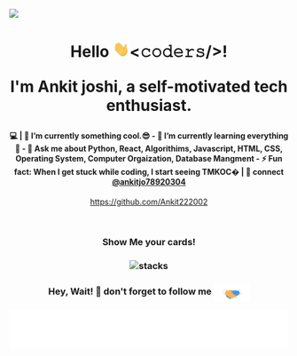  ![](https://raw.githubusercontent.com/halfrost/halfrost/master/icons/header_.png)
 <h1 align="center">Hello <img src="https://raw.githubusercontent.com/ABSphreak/ABSphreak/master/gifs/Hi.gif" width="30px" style="max-width:100%;"><𝚌𝚘𝚍𝚎𝚛𝚜/>!

<p align="center">
I'm Ankit joshi, a self-motivated tech enthusiast.
</p>

<h4 align="center">
💻  | 🔭 I’m currently something cool.😎
- 🌱 I’m currently learning everything 🤣
- 💬 Ask me about Python, React, Algorithims, Javascript, HTML, CSS, Operating System, Computer Orgaization, Database Mangment
- ⚡ Fun fact: When I get stuck while coding, I start seeing TMKOC� | 💬 connect <a href="https://twitter.com/ankitjo78920304">@ankitjo78920304</a>
</h4>
<p  align="center">
<a href="https://github.com/Ankit222002">https://github.com/Ankit222002</a>
</p>

<br/>
<h3 align="center">
Show Me your cards!
</h3>

<h3 align="center">
<img src="https://raw.githubusercontent.com/akasrai/akasrai/master/assets/stack-hills.png" alt="stacks"/>
</h3>

<h3 align="center">Hey, Wait! 👋 don't forget to  follow me <img align="center" src="https://github.com/AkashSingh3031/AkashSingh3031/blob/main/Handshake.gif" height="30px"></h3>

<img align='center'  height="70" alt="Thanks" width="100%" src="https://github.com/AkashSingh3031/AkashSingh3031/blob/main/marquee.svg"/>     




